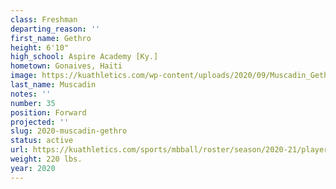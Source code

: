 ```yaml
---
class: Freshman
departing_reason: ''
first_name: Gethro
height: 6'10"
high_school: Aspire Academy [Ky.]
hometown: Gonaives, Haiti
image: https://kuathletics.com/wp-content/uploads/2020/09/Muscadin_Gethro_09082020-600x500.jpg
last_name: Muscadin
notes: ''
number: 35
position: Forward
projected: ''
slug: 2020-muscadin-gethro
status: active
url: https://kuathletics.com/sports/mbball/roster/season/2020-21/player/157526-2-2-2-2/
weight: 220 lbs.
year: 2020
---
```

